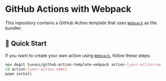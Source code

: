 # GitHub Actions with Webpack

This repository contains a GitHub Action template that uses [`Webpack`](https://webpack.js.org) as the bundler.

## 🚀 Quick Start

If you want to create your own action using [`Webpack`](https://webpack.js.org), follow these steps:

```bash
npx degit luxass/github-action-template-webpack action-[your-action-name]
cd action-[your-action-name]
pnpm install
```
